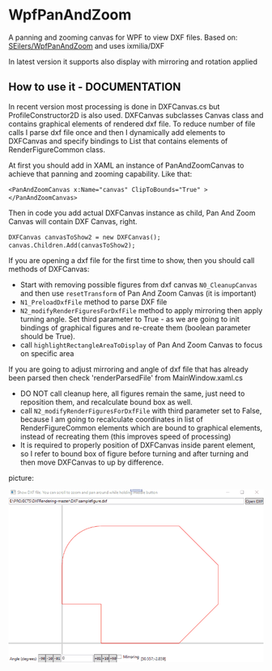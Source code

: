 # WpfPanAndZoom

A panning and zooming canvas for WPF to view DXF files. Based on: [SEilers/WpfPanAndZoom](https://github.com/SEilers/WpfPanAndZoom) and uses ixmilia/DXF

In latest version it supports also display with mirroring and rotation applied

## How to use it - DOCUMENTATION

In recent version most processing is done in DXFCanvas.cs but ProfileConstructor2D is also used. DXFCanvas subclasses Canvas class and contains graphical elements of rendered dxf file. To reduce number of file calls I parse dxf file once and then I dynamically add elements to DXFCanvas and specify bindings to List that contains elements of RenderFigureCommon class.

At first you should add in XAML an instance of PanAndZoomCanvas to achieve that panning and zooming capability. Like that:

```
<PanAndZoomCanvas x:Name="canvas" ClipToBounds="True" >   
</PanAndZoomCanvas>
```

Then in code you add actual DXFCanvas instance as child, Pan And Zoom Canvas will contain DXF Canvas, right.

```
DXFCanvas canvasToShow2 = new DXFCanvas();
canvas.Children.Add(canvasToShow2);
```

If you are opening a dxf file for the first time to show, then you should call methods of DXFCanvas:

+ Start with removing possible figures from dxf canvas `N0_CleanupCanvas` and then use `resetTransform` of Pan And Zoom Canvas (it is important)
+ `N1_PreloadDxfFile` method to parse DXF file
+ `N2_modifyRenderFiguresForDxfFile` method to apply mirroring then apply turning angle. Set third parameter to True - as we are going to init bindings of graphical figures and re-create them (boolean parameter should be True).
+ call `highlightRectangleAreaToDisplay` of Pan And Zoom Canvas to focus on specific area

If you are going to adjust mirroring and angle of dxf file that has already been parsed then check 'renderParsedFile' from MainWindow.xaml.cs

+ DO NOT call cleanup here, all figures remain the same, just need to reposition them, and recalculate bound box as well.
+ call `N2_modifyRenderFiguresForDxfFile` with third parameter set to False, because I am going to recalculate coordinates in list of RenderFigureCommon elements which are bound to graphical elements, instead of recreating them (this improves speed of processing)
+ It is required to properly position of DXFCanvas inside parent element, so I refer to bound box of figure before turning and after turning and then move DXFCanvas to up by difference.

picture:

![canvasclip](https://github.com/uzername/ZoomAndPanWPFDxfV2/blob/master/imageR/Animation2.gif)
